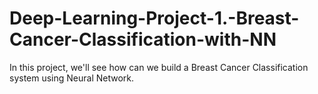 # Deep-Learning-Project-1.-Breast-Cancer-Classification-with-NN
In this project, we'll see how can we build a Breast Cancer Classification system using Neural Network.
